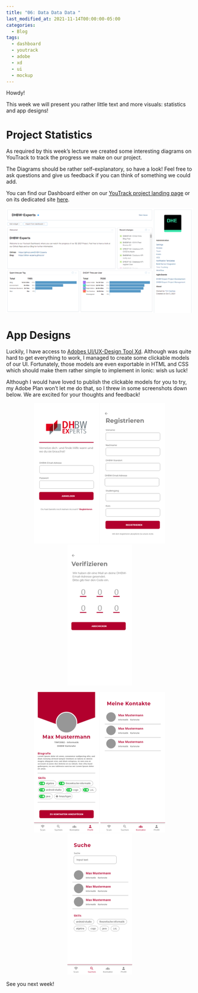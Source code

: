 ```yaml
---
title: "06: Data Data Data "
last_modified_at: 2021-11-14T00:00:00-05:00
categories:
  - Blog
tags:
  - dashboard
  - youtrack
  - adobe
  - xd
  - ui
  - mockup
---
```


Howdy!

This week we will present you rather little text and more visuals: statistics and app designs!

# Project Statistics

As required by this week’s lecture we created some interesting diagrams on YouTrack to track the progress we make on our project.

The Diagrams should be rather self-explanatory, so have a look! Feel free to ask questions and give us feedback if you can think of something we could add.

You can find our Dashboard either on our [YouTrack project landing page](https://dhbw-karlsruhe.myjetbrains.com/youtrack/projects/a083958c-208a-4101-ae18-0a908553b15d) or on its dedicated site [here](https://dhbw-karlsruhe.myjetbrains.com/youtrack/dashboard?id=f7adb58a-d837-4096-9bb0-dd0ca3529ab0).

![Dashboard](/assets/images/YouTrack-dashboard.png)

# App Designs

Luckily, I have access to [Adobes UI/UX-Design Tool Xd](https://www.adobe.com/de/products/xd.html). Although was quite hard to get everything to work, I managed to create some clickable models of our UI. Fortunately, those models are even exportable in HTML and CSS which should make them rather simple to implement in Ionic: wish us luck!

Although I would have loved to publish the clickable models for you to try, my Adobe Plan won’t let me do that, so I threw in some screenshots down below. We are excited for your thoughts and feedback!

<p align="middle">
  <img src="https://raw.githubusercontent.com/DHBW-Experts/documents/main/UI/Anmelden.png" width="175" />
  <img src="https://raw.githubusercontent.com/DHBW-Experts/documents/main/UI/Registrieren.png" width="175" /> 
  <img src="https://raw.githubusercontent.com/DHBW-Experts/documents/main/UI/Verifizieren.png" width="175" />
</p>
<p align="middle">
  <img src="https://raw.githubusercontent.com/DHBW-Experts/documents/main/UI/Profil.png" width="175" />
  <img src="https://raw.githubusercontent.com/DHBW-Experts/documents/main/UI/Kontakte.png" width="175" /> 
  <img src="https://raw.githubusercontent.com/DHBW-Experts/documents/main/UI/Suche.png" width="175" />
</p>

See you next week!
